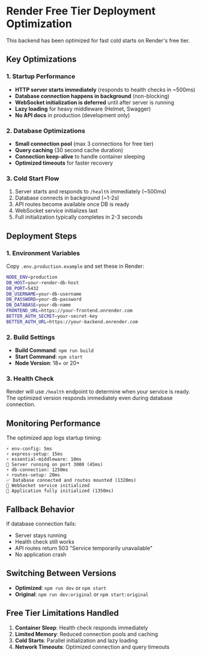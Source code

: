# Render Free Tier Deployment Optimization

This backend has been optimized for fast cold starts on Render's free tier.

## Key Optimizations

### 1. Startup Performance
- **HTTP server starts immediately** (responds to health checks in ~500ms)
- **Database connection happens in background** (non-blocking)
- **WebSocket initialization is deferred** until after server is running
- **Lazy loading** for heavy middleware (Helmet, Swagger)
- **No API docs** in production (development only)

### 2. Database Optimizations
- **Small connection pool** (max 3 connections for free tier)
- **Query caching** (30 second cache duration)
- **Connection keep-alive** to handle container sleeping
- **Optimized timeouts** for faster recovery

### 3. Cold Start Flow
1. Server starts and responds to `/health` immediately (~500ms)
2. Database connects in background (~1-2s)
3. API routes become available once DB is ready
4. WebSocket service initializes last
5. Full initialization typically completes in 2-3 seconds

## Deployment Steps

### 1. Environment Variables
Copy `.env.production.example` and set these in Render:

```bash
NODE_ENV=production
DB_HOST=your-render-db-host
DB_PORT=5432
DB_USERNAME=your-db-username
DB_PASSWORD=your-db-password
DB_DATABASE=your-db-name
FRONTEND_URL=https://your-frontend.onrender.com
BETTER_AUTH_SECRET=your-secret-key
BETTER_AUTH_URL=https://your-backend.onrender.com
```

### 2. Build Settings
- **Build Command**: `npm run build`
- **Start Command**: `npm start`
- **Node Version**: 18+ or 20+

### 3. Health Check
Render will use `/health` endpoint to determine when your service is ready.
The optimized version responds immediately even during database connection.

## Monitoring Performance

The optimized app logs startup timing:
```
⚡ env-config: 5ms
⚡ express-setup: 15ms
⚡ essential-middleware: 10ms
🚀 Server running on port 3000 (45ms)
⚡ db-connection: 1250ms
⚡ routes-setup: 20ms
✅ Database connected and routes mounted (1320ms)
🔌 WebSocket service initialized
🎉 Application fully initialized (1350ms)
```

## Fallback Behavior

If database connection fails:
- Server stays running
- Health check still works
- API routes return 503 "Service temporarily unavailable"
- No application crash

## Switching Between Versions

- **Optimized**: `npm run dev` or `npm start`
- **Original**: `npm run dev:original` or `npm start:original`

## Free Tier Limitations Handled

1. **Container Sleep**: Health check responds immediately
2. **Limited Memory**: Reduced connection pools and caching
3. **Cold Starts**: Parallel initialization and lazy loading
4. **Network Timeouts**: Optimized connection and query timeouts